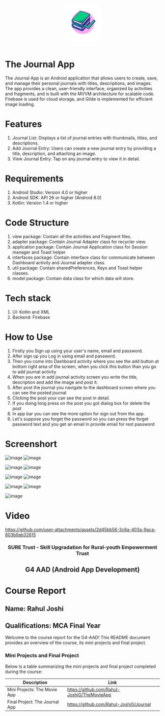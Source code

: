 <!-- PROJECT LOGO -->
<br />

<div align="center">
   <img src='https://github.com/Rahul-JoshiG/Journal/blob/master/app/src/main/res/drawable/logo.jpg' />
</div>
<br>

# The Journal App

The Journal App is an Android application that allows users to create, save, and manage their personal journals with titles, descriptions, and images. The app provides a clean, user-friendly interface, organized by activities and fragments, and is built with the MVVM architecture for scalable code. Firebase is used for cloud storage, and Glide is implemented for efficient image loading.

# Features
   1. Journal List: Displays a list of journal entries with thumbnails, titles, and descriptions.
   2. Add Journal Entry: Users can create a new journal entry by providing a title, description, and attaching an image.
   3. View Journal Entry: Tap on any journal entry to view it in detail.

# Requirements
   1. Android Studio: Version 4.0 or higher
   2. Android SDK: API 26 or higher (Android 8.0)
   3. Kotlin: Version 1.4 or higher

# Code Structure
   1. view package: Contain all the activities and Fragment files.
   2. adapter package: Contain Journal Adapter class for recycler view.
   3. application package: Contain Journal Application class for Session manager and Toast helper
   4. interfaces package: Contain interface class for communicate between Dashboard activity and Journal adapter class.
   5. util package: Contain sharedPreferences, Keys and Toast helper classes.
   6. model package: Contain data class for which data will store.

# Tech stack
   1. UI: Kotlin and XML
   2. Backend: Firebase

# How to Use
   1. Firstly you Sign up using your user's name, email and password.
   2. After sign up you Log in using email and password.
   3. Then you come into Dashboard activity where you see the add button at bottom right area of the screen, when you click this button than you go to add journal activity
   4. When you are in add journal activity screen you write the title, description and add the image and post it.
   5. After post the journal you navigate to the dashboard screen where you can see the posted journal
   6. Clicking the post your can see the post in detail.
   7. If you doing long press on the post you got dialog box for delete the post
   8. In app bar you can see the more option for sign out from the app.
   9. Let's suppose you forget the password so you can press the forget password text and you get an email in provide email for rest password

# Screenshort


![image](https://github.com/user-attachments/assets/4dcc7be9-0dbf-4a82-b55c-9b6a0d3261e0)                              ![image](https://github.com/user-attachments/assets/4938bde3-0be8-4881-b74f-c3ece35cdd3c)


 
![image](https://github.com/user-attachments/assets/50bc0bf4-52a3-4073-9113-39c4f135f771)                               ![image](https://github.com/user-attachments/assets/8b92f331-3f3a-43cf-b9d7-8a387f75c1c2)
                                                                


![image](https://github.com/user-attachments/assets/1f837ad4-8e88-4263-b4bc-9e24e6109716)                               ![image](https://github.com/user-attachments/assets/b76459d6-cd29-4302-9ff5-94f8c99b61bb) 



![image](https://github.com/user-attachments/assets/6520044d-65f4-4918-80a0-6dd829903516)                               ![image](https://github.com/user-attachments/assets/bf2a0403-4c0c-4967-ba6e-eae06a14434e)



![image](https://github.com/user-attachments/assets/3ae24a57-8ea6-4b44-950a-9cf079c9f444)




                                                                

# Video

https://github.com/user-attachments/assets/2d45bb56-3c6a-403a-9aca-803b9ab32615








<div align="center">
<h3 align="center">SURE Trust - Skill Upgradation for Rural-youth Empowerment Trust</h3>
  <h2>G4 AAD (Android App Development) </h2>
</div>

# Course Report

## Name: Rahul Joshi

## Qualifications: MCA Final Year

Welcome to the course report for the G4-AAD! This README document provides an overview of the course, its mini projects and final project.

### Mini Projects and Final Project

Below is a table summarizing the mini projects and final project completed during the course:

| Description                               | Link                                        |
|-------------------------------------------|---------------------------------------------|
| Mini Projects: The Movie App              | https://github.com/Rahul-JoshiG/TheMovieApp |
| Final Project: The Journal App            | https://github.com/Rahul-JoshiG/Journal     |
